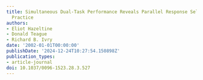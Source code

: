 ```yaml
---
title: Simultaneous Dual-Task Performance Reveals Parallel Response Selection after
  Practice
authors:
- Eliot Hazeltine
- Donald Teague
- Richard B. Ivry
date: '2002-01-01T00:00:00'
publishDate: '2024-12-24T10:27:54.150898Z'
publication_types:
- article-journal
doi: 10.1037/0096-1523.28.3.527
---
```

